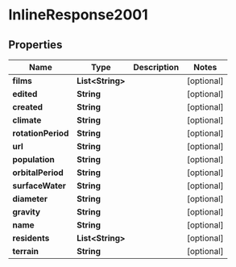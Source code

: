 # InlineResponse2001

## Properties
Name | Type | Description | Notes
------------ | ------------- | ------------- | -------------
**films** | **List&lt;String&gt;** |  |  [optional]
**edited** | **String** |  |  [optional]
**created** | **String** |  |  [optional]
**climate** | **String** |  |  [optional]
**rotationPeriod** | **String** |  |  [optional]
**url** | **String** |  |  [optional]
**population** | **String** |  |  [optional]
**orbitalPeriod** | **String** |  |  [optional]
**surfaceWater** | **String** |  |  [optional]
**diameter** | **String** |  |  [optional]
**gravity** | **String** |  |  [optional]
**name** | **String** |  |  [optional]
**residents** | **List&lt;String&gt;** |  |  [optional]
**terrain** | **String** |  |  [optional]
